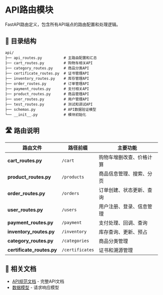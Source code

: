 # API路由模块

FastAPI路由定义，包含所有API端点的路由配置和处理逻辑。

## 📁 目录结构

```
api/
├── api_routes.py          # 主路由配置和汇总
├── cart_routes.py         # 购物车相关API
├── category_routes.py     # 商品分类API
├── certificate_routes.py  # 证书管理API
├── inventory_routes.py    # 库存管理API
├── order_routes.py        # 订单管理API
├── payment_routes.py      # 支付相关API
├── product_routes.py      # 商品管理API
├── user_routes.py         # 用户管理API
├── test_routes.py         # 测试和调试API
├── schemas.py             # API数据验证模型
└── __init__.py            # 模块初始化
```

## 🛣️ 路由说明

| 路由文件 | 路径前缀 | 主要功能 |
|---------|---------|---------|
| **cart_routes.py** | `/cart` | 购物车增删改查、价格计算 |
| **product_routes.py** | `/products` | 商品信息管理、搜索、分页 |
| **order_routes.py** | `/orders` | 订单创建、状态更新、查询 |
| **user_routes.py** | `/users` | 用户注册、登录、信息管理 |
| **payment_routes.py** | `/payment` | 支付处理、回调、查询 |
| **inventory_routes.py** | `/inventory` | 库存查询、更新、预占 |
| **category_routes.py** | `/categories` | 商品分类管理 |
| **certificate_routes.py** | `/certificates` | 证书和溯源管理 |

## 🔗 相关文档

- [API规范文档](../../docs/api/) - 完整API文档
- [数据模型](../schemas/README.md) - 请求响应模型